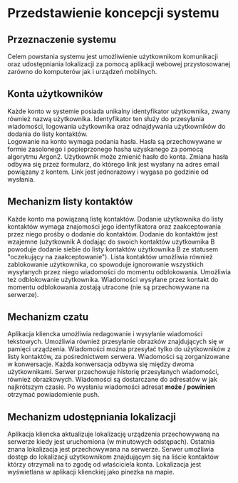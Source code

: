 # Przedstawienie koncepcji systemu

## Przeznaczenie systemu

Celem powstania systemu jest umożliwienie użytkownikom komunikacji oraz udostępniania lokalizacji za pomocą aplikacji webowej przystosowanej zarówno do komputerów jak i urządzeń mobilnych.

## Konta użytkowników

Każde konto w systemie posiada unikalny identyfikator użytkownika, zwany również nazwą użytkownika. Identyfikator ten służy do przesyłania wiadomości, logowania użytkownika oraz odnajdywania użytkowników do dodania do listy kontaktów.  
Logowanie na konto wymaga podania hasła. Hasła są przechowywane w formie zasolonego i popieprzonego hasha uzyskanego za pomocą algorytmu Argon2.
Użytkownik może zmienić hasło do konta. Zmiana hasła odbywa się przez formularz, do którego link jest wysłany na adres email powiązany z kontem. Link jest jednorazowy i wygasa po godzinie od wysłania.

## Mechanizm listy kontaktów

Każde konto ma powiązaną listę kontaktów. Dodanie użytkownika do listy kontaktów wymaga znajomości jego identyfikatora oraz zaakceptowania przez niego prośby o dodanie do kontaktów. Dodanie do kontaktów jest wzajemne (użytkownik A dodając do swoich kontaktów użytkownika B powoduje dodanie siebie do listy kontaktów użytkownika B ze statusem "oczekujący na zaakceptowanie"). Lista kontaktów umożliwia również zablokowanie użytkownika, co spowoduje ignorowanie wszystkich wysyłanych przez niego wiadomości do momentu odblokowania. Umożliwia też odblokowanie użytkownika. Wiadomości wysyłane przez kontakt do momentu odblokowania zostają utracone (nie są przechowywane na serwerze).

## Mechanizm czatu

Aplikacja kliencka umożliwia redagowanie i wysyłanie wiadomości tekstowych. Umożliwia również przesyłanie obrazków znajdujących się w pamięci urządzenia. Wiadomości można przesyłać tylko do użytkowników z listy kontaktów, za pośrednictwem serwera. Wiadomości są zorganizowane w konwersacje. Każda konwersacja odbywa się między dwoma użytkownikami. Serwer przechowuje historię przesyłanych wiadomości, również obrazkowych. Wiadomości są dostarczane do adresatów w jak najkrótszym czasie. Po wysłaniu wiadomości adresat **może / powinien** otrzymać powiadomienie push. 

## Mechanizm udostępniania lokalizacji

Aplikacja kliencka aktualizuje lokalizację urządzenia przechowywaną na serwerze kiedy jest uruchomiona (w minutowych odstępach). Ostatnia znana lokalizacja jest przechowywana na serwerze. Serwer umożliwia dostęp do lokalizacji użytkownikom znajdującym się na liście kontaktów którzy otrzymali na to zgodę od właściciela konta. Lokalizacja jest wyświetlana w aplikacji klienckiej jako pinezka na mapie.

## 